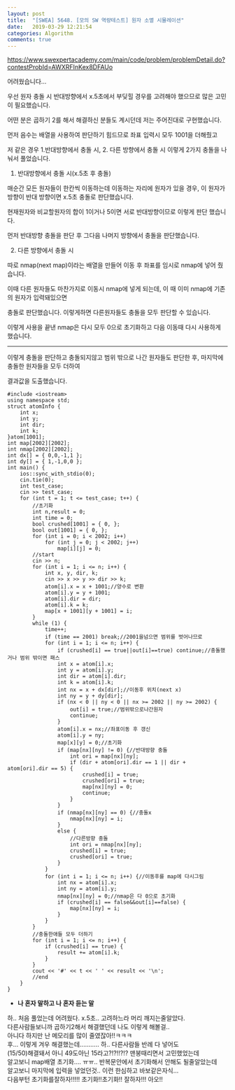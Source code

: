 ```yaml
---
layout: post
title:  "[SWEA] 5648. [모의 SW 역량테스트] 원자 소멸 시뮬레이션"
date:   2019-03-29 12:21:54
categories: Algorithm
comments: true
---
```


https://www.swexpertacademy.com/main/code/problem/problemDetail.do?contestProbId=AWXRFInKex8DFAUo  

어려웠습니다...  

우선 원자 충돌 시 반대방향에서 x.5초에서 부딪힐 경우를 고려해야 했으므로 많은 고민이 필요했습니다.  

어떤 분은 곱하기 2를 해서 해결하신 분들도 계시던데 저는 주어진대로 구현했습니다.  

먼저 음수는 배열을 사용하여 판단하기 힘드므로 좌표 입력시 모두 1001을 더해줬고

저 같은 경우 1.반대방향에서 충돌 시, 2. 다른 방향에서 충돌 시 이렇게 2가지 충돌을 나눠서 풀었습니다.  

1. 반대방향에서 충돌 시(x.5초 후 충돌)  

매순간 모든 원자들이 한칸씩 이동하는데 이동하는 자리에 원자가 있을 경우, 이 원자가 방향이 반대 방향이면 x.5초 충돌로 판단했습니다.  

현재원자와 비교할원자의 합이 1이거나 5이면 서로 반대방향이므로 이렇게 판단 했습니다.  

먼저 반대방향 충돌을 판단 후 그다음 나머지 방향에서 충돌을 판단했습니다.  

2. 다른 방향에서 충돌 시  

따로 nmap(next map)이라는 배열을 만들어 이동 후 좌표를 임시로 nmap에 넣어 줬습니다.  

이때 다른 원자들도 마찬가지로 이동시 nmap에 넣게 되는데, 이 때 이미 nmap에 기존의 원자가 입력돼있으면  

충돌로 판단했습니다. 이렇게하면 다른원자들도 충돌을 모두 판단할 수 있습니다.  

이렇게 사용을 끝낸 nmap은 다시 모두 0으로 초기화하고 다음 이동때 다시 사용하게 했습니다.  

---

이렇게 충돌을 판단하고 충돌되지않고 범위 밖으로 나간 원자들도 판단한 후, 마지막에 충돌한 원자들을 모두 더하여  

결과값을 도출했습니다.  

~~~
#include <iostream>
using namespace std;
struct atomInfo {
	int x;
	int y;
	int dir;
	int k;
}atom[1001];
int map[2002][2002];
int nmap[2002][2002];
int dx[] = { 0,0,-1,1 };
int dy[] = { 1,-1,0,0 };
int main() {
	ios::sync_with_stdio(0);
	cin.tie(0);
	int test_case;
	cin >> test_case;
	for (int t = 1; t <= test_case; t++) {
		//초기화
		int n,result = 0;
		int time = 0;
		bool crushed[1001] = { 0, };
		bool out[1001] = { 0, };
		for (int i = 0; i < 2002; i++)
			for (int j = 0; j < 2002; j++)
				map[i][j] = 0;
		//start
		cin >> n;
		for (int i = 1; i <= n; i++) {
			int x, y, dir, k;
			cin >> x >> y >> dir >> k;
			atom[i].x = x + 1001;//양수로 변환
			atom[i].y = y + 1001;
			atom[i].dir = dir;
			atom[i].k = k;
			map[x + 1001][y + 1001] = i;
		}
		while (1) {
			time++;
			if (time == 2001) break;//2001을넘으면 범위를 벗어나므로
			for (int i = 1; i <= n; i++) {
				if (crushed[i] == true||out[i]==true) continue;//충돌했거나 범위 밖이면 패스
				int x = atom[i].x;
				int y = atom[i].y;
				int dir = atom[i].dir;
				int k = atom[i].k;
				int nx = x + dx[dir];//이동후 위치(next x)
				int ny = y + dy[dir];
				if (nx < 0 || ny < 0 || nx >= 2002 || ny >= 2002) {
					out[i] = true;//범위밖으로나간원자
					continue;
				}
				atom[i].x = nx;//좌표이동 후 갱신
				atom[i].y = ny;
				map[x][y] = 0;//초기화
				if (map[nx][ny] != 0) {//반대방향 충돌
					int ori = map[nx][ny];
					if (dir + atom[ori].dir == 1 || dir + atom[ori].dir == 5) {
						crushed[i] = true;
						crushed[ori] = true;
						map[nx][ny] = 0;
						continue;
					}
				}
				if (nmap[nx][ny] == 0) {//충돌x
					nmap[nx][ny] = i;
				}
				else {
					//다른방향 충돌
					int ori = nmap[nx][ny];
					crushed[i] = true;
					crushed[ori] = true;
				}
			}
			for (int i = 1; i <= n; i++) {//이동후를 map에 다시그림
				int nx = atom[i].x;
				int ny = atom[i].y;
				nmap[nx][ny] = 0;//nmap은 다 0으로 초기화
				if (crushed[i] == false&&out[i]==false) {
					map[nx][ny] = i;
				}
			}
		}
		//충돌한애들 모두 더하기
		for (int i = 1; i <= n; i++) {
			if (crushed[i] == true) {
				result += atom[i].k;
			}
		}
		cout << '#' << t << ' ' << result << '\n';
		//end
	}
}
~~~




- **나 혼자 말하고 나 혼자 듣는 말**

하.. 처음 풀었는데 어려웠다. x.5초.. 고려하느라 머리 깨지는줄알았다.  
다른사람들보니까 곱하기2해서 해결했던데 나도 이렇게 해볼걸..  
아니다 하지만 난 메모리를 많이 줄였잖아!!ㅋㅋㅋ  
후... 이렇게 겨우 해결했는데........... 하.. 다른사람들 반례 다 넣어도  
(15/50)해결돼서 아니 49도아닌 15라고?!?!!?!? 맨붕때리면서 고민했었는데  
알고보니 map배열 초기화.... ㅠㅠ.. 반복문안에서 초기화해서 안해도 될줄알았는데  
알고보니 마지막에 입력을 넣었던것.. 이런 한심하고 바보같은자식...  
다음부턴 초기화를잘하자!!!!! 초기화!!초기화!! 잘하자!!! 아오!!  
